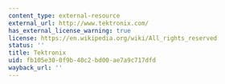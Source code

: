 ```yaml
---
content_type: external-resource
external_url: http://www.tektronix.com/
has_external_license_warning: true
license: https://en.wikipedia.org/wiki/All_rights_reserved
status: ''
title: Tektronix
uid: fb105e30-0f9b-40c2-bd00-ae7a9c717dfd
wayback_url: ''
---
```

